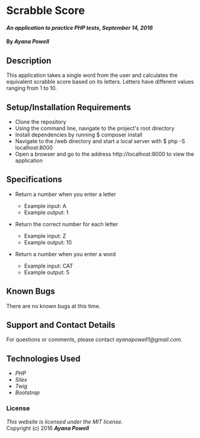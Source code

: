 # Scrabble Score

#### _An application to practice PHP tests, September 14, 2016_

#### By _**Ayana Powell**_

## Description

This application takes a single word from the user and calculates the equivalent scrabble score based on its letters. Letters have different values ranging from 1 to 10.

## Setup/Installation Requirements

* Clone the repository
* Using the command line, navigate to the project's root directory
* Install dependencies by running $ composer install
* Navigate to the /web directory and start a local server with $ php -S localhost:8000
* Open a browser and go to the address http://localhost:8000 to view the application

## Specifications

* Return a number when you enter a letter
    * Example input: A
    * Example output: 1

* Return the correct number for each letter
    * Example input: Z
    * Example output: 10

* Return a number when you enter a word
    * Example input: CAT
    * Example output: 5

## Known Bugs

There are no known bugs at this time.

## Support and Contact Details

For questions or comments, please contact _ayanapowell1@gmail.com_.

## Technologies Used

* _PHP_
* _Silex_
* _Twig_
* _Bootstrap_

### License

*This website is licensed under the MIT license.*  
Copyright (c) 2016 **_Ayana Powell_**
